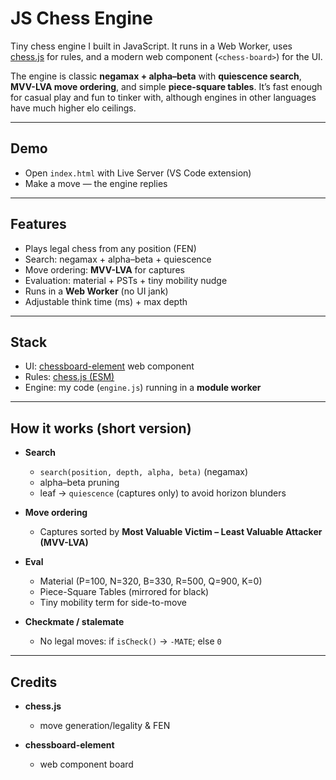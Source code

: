 # JS Chess Engine

Tiny chess engine I built in JavaScript. It runs in a Web Worker, uses [chess.js](https://github.com/jhlywa/chess.js) for rules, and a modern web component (`<chess-board>`) for the UI.

The engine is classic **negamax + alpha–beta** with **quiescence search**, **MVV-LVA move ordering**, and simple **piece-square tables**. It’s fast enough for casual play and fun to tinker with, although engines in other languages have much higher elo ceilings.

---

## Demo

- Open `index.html` with Live Server (VS Code extension)  
- Make a move — the engine replies  

---

## Features

-  Plays legal chess from any position (FEN)  
-  Search: negamax + alpha–beta + quiescence  
-  Move ordering: **MVV-LVA** for captures  
-  Evaluation: material + PSTs + tiny mobility nudge  
-  Runs in a **Web Worker** (no UI jank)  
-  Adjustable think time (ms) + max depth  

---

## Stack

- UI: [chessboard-element](https://unpkg.com/chessboard-element?module) web component  
- Rules: [chess.js (ESM)](https://github.com/jhlywa/chess.js)  
- Engine: my code (`engine.js`) running in a **module worker**  

---

## How it works (short version)

- **Search**  
  - `search(position, depth, alpha, beta)` (negamax)  
  - alpha–beta pruning  
  - leaf → `quiescence` (captures only) to avoid horizon blunders  

- **Move ordering**  
  - Captures sorted by **Most Valuable Victim – Least Valuable Attacker (MVV-LVA)**  

- **Eval**  
  - Material (P=100, N=320, B=330, R=500, Q=900, K=0)  
  - Piece-Square Tables (mirrored for black)  
  - Tiny mobility term for side-to-move  

- **Checkmate / stalemate**  
  - No legal moves: if `isCheck()` → `-MATE`; else `0`  

---

 ## Credits

- **chess.js**
    - move generation/legality & FEN

- **chessboard-element**
    - web component board



